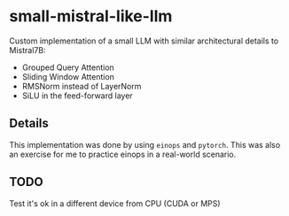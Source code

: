 # small-mistral-like-llm

Custom implementation of a small LLM with similar architectural details to Mistral7B:
- Grouped Query Attention
- Sliding Window Attention
- RMSNorm instead of LayerNorm
- SiLU in the feed-forward layer

## Details

This implementation was done by using `einops` and `pytorch`.
This was also an exercise for me to practice einops in a real-world scenario.

## TODO

Test it's ok in a different device from CPU (CUDA or MPS)

